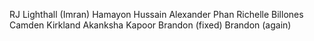RJ Lighthall
(Imran) Hamayon Hussain
Alexander Phan
Richelle Billones
Camden Kirkland
Akanksha Kapoor
Brandon (fixed)
Brandon (again)
